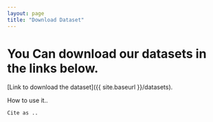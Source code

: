 ```yaml
---
layout: page
title: "Download Dataset"
---
```


# [](#header-1)You Can download our datasets in the links below.


[Link to download the dataset]({{ site.baseurl }}/datasets).

How to use it..


```
Cite as ..
```
